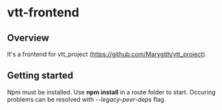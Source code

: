 # vtt-frontend

## Overview
It's a frontend for vtt_project (https://github.com/Marygith/vtt_project).

## Getting started
Npm must be installed. Use **npm install** in a route folder to start. Occuring problems can be resolved with *--legacy-peer-deps* flag.

